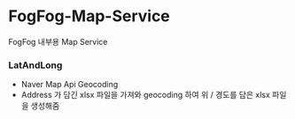 # FogFog-Map-Service
FogFog 내부용 Map Service

### LatAndLong

- Naver Map Api Geocoding 
- Address 가 담긴 xlsx 파일을 가져와 geocoding 하여 위 / 경도를 담은 xlsx 파일을 생성해줌
